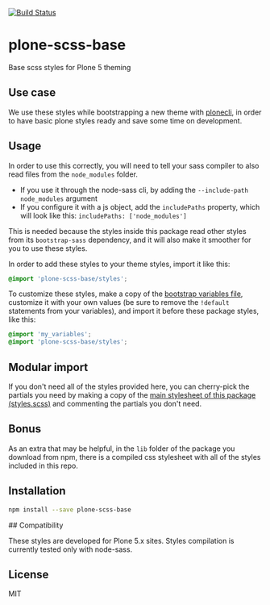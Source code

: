[![Build Status](https://travis-ci.org/RedTurtle/plone-scss-base.svg?branch=master)](https://travis-ci.org/RedTurtle/plone-scss-base)

# plone-scss-base

Base scss styles for Plone 5 theming

## Use case

We use these styles while bootstrapping a new theme with [plonecli](https://pypi.python.org/pypi/plonecli), in order to have basic plone styles ready and save some time on development.

## Usage

In order to use this correctly, you will need to tell your sass compiler to also read files from the `node_modules` folder.

* If you use it through the node-sass cli, by adding the `--include-path node_modules` argument
* If you configure it with a js object, add the `includePaths` property, which will look like this: `includePaths: ['node_modules']`

This is needed because the styles inside this package read other styles from its `bootstrap-sass` dependency, and it will also make it smoother for you to use these styles.

In order to add these styles to your theme styles, import it like this:

```scss
@import 'plone-scss-base/styles';
```

To customize these styles, make a copy of the [bootstrap variables file](https://github.com/twbs/bootstrap-sass/blob/master/assets/stylesheets/bootstrap/_variables.scss), customize it with your own values (be sure to remove the `!default` statements from your variables), and import it before these package styles, like this:

```scss
@import 'my_variables';
@import 'plone-scss-base/styles';
```

## Modular import

If you don't need all of the styles provided here, you can cherry-pick the partials you need by making a copy of the [main stylesheet of this package (styles.scss)](https://github.com/RedTurtle/plone-scss-base/blob/master/styles.scss) and commenting the partials you don't need.

## Bonus

As an extra that may be helpful, in the `lib` folder of the package you download from npm, there is a compiled css stylesheet with all of the styles included in this repo.

## Installation

```sh
npm install --save plone-scss-base
```

## Compatibility

These styles are developed for Plone 5.x sites. Styles compilation is currently tested only with node-sass.

## License

MIT
